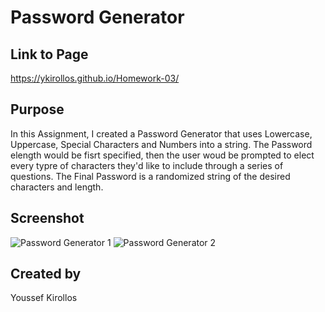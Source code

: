 # Password Generator

## Link to Page
https://ykirollos.github.io/Homework-03/

## Purpose
In this Assignment, I created a Password Generator that uses Lowercase, Uppercase, Special Characters and Numbers into a string.
The Password elength would be fisrt specified, then the user woud be prompted to elect every typre of characters they'd like to include through a series of questions.
The Final Password is a randomized string of the desired characters and length.

## Screenshot
![Password Generator 1](https://user-images.githubusercontent.com/95987781/156944760-f6aaa0fa-2baf-42a3-85eb-5f8c7e107036.jpg)
![Password Generator 2](https://user-images.githubusercontent.com/95987781/156944761-cc0fe99a-537e-4207-b9d7-f0770b4aaade.jpg)

## Created by
Youssef Kirollos
